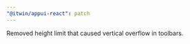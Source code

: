 ```yaml
---
"@itwin/appui-react": patch
---
```


Removed height limit that caused vertical overflow in toolbars.
